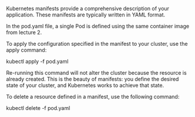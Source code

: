 Kubernetes manifests provide a comprehensive description of your application. These manifests are typically written in YAML format.

In the pod.yaml file, a single Pod is defined using the same container image from lecture 2.

To apply the configuration specified in the manifest to your cluster, use the apply command:

kubectl apply -f pod.yaml

Re-running this command will not alter the cluster because the resource is already created. This is the beauty of manifests: you define the desired state of your cluster, and Kubernetes works to achieve that state.

To delete a resource defined in a manifest, use the following command:

kubectl delete -f pod.yaml